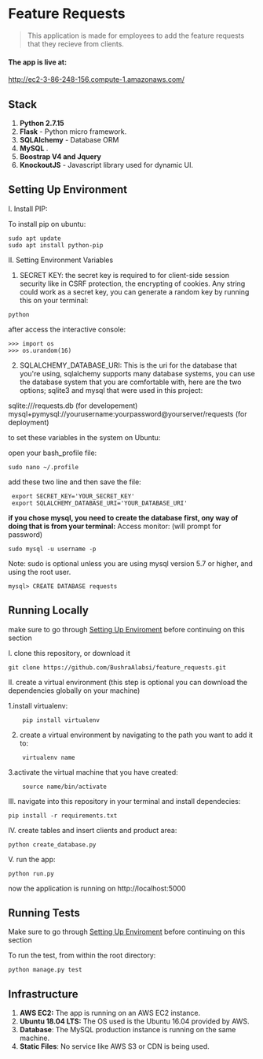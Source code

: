 # Feature Requests

> This application is made for employees to add the feature requests that they recieve from clients.

#### The app is live at:

http://ec2-3-86-248-156.compute-1.amazonaws.com/ 


## Stack
1. **Python 2.7.15** 
2. **Flask** - Python micro framework.
4. **SQLAlchemy** - Database ORM
5. **MySQL** .
6. **Boostrap V4 and Jquery** 
7. **KnockoutJS** - Javascript library used for dynamic UI.

## Setting Up Environment

I. Install PIP:

To install pip on ubuntu:

```
sudo apt update
sudo apt install python-pip
```
II. Setting Environment Variables

1. SECRET KEY: the secret key is required to for client-side session security like in CSRF protection, the encrypting of cookies. Any string could work as a secret key, you can generate a random key by running this on your terminal:
``` 
python 
```
after access the  interactive console:
```
>>> import os
>>> os.urandom(16)
```

2. SQLALCHEMY_DATABASE_URI: This is the uri for the database that you're using, sqlalchemy 	supports many database systems, you can use the database system that you are comfortable with, here are the two options; sqlite3 and mysql that were used in this project:

sqlite:///requests.db  (for developement)
mysql+pymysql://yourusername:yourpassword@yourserver/requests (for deployment)  

to set these variables in the system on Ubuntu:

open your bash_profile file:
```
sudo nano ~/.profile
```

add these two line and then save the file:

```
 export SECRET_KEY='YOUR_SECRET_KEY' 
 export SQLALCHEMY_DATABASE_URI='YOUR_DATABASE_URI'
  ```


**if you chose mysql, you need to create the database first, ony way of doing that is from your terminal:**
Access monitor: (will prompt for password)
``` 
sudo mysql -u username -p 
```
 Note: sudo is optional unless you are using mysql version 5.7 or higher, and using the root user.

``` 
mysql> CREATE DATABASE requests 
```

## Running Locally
make sure to go through [Setting Up Enviroment](#setting-up-environment) before continuing on this section


I. clone this repository, or download it 
```
git clone https://github.com/BushraAlabsi/feature_requests.git
 ```

II. create a virtual environment (this step is optional you can download the dependencies globally on your machine)
	
   1.install virtualenv:
	
```
	pip install virtualenv
```
	
   2. create a virtual environment by navigating to the path you want to add it to:
	
``` 
	virtualenv name 
```
	
   3.activate the virtual machine that you have created:
	
``` 
	source name/bin/activate
```

III. navigate into this repository in your terminal and install dependecies:
``` 
pip install -r requirements.txt
```

IV. create tables and insert clients and product area:
```
python create_database.py
 ```

V. run the app:
```
python run.py
 ```

now the application is running on http://localhost:5000

## Running Tests
Make sure to go through [Setting Up Enviroment](#setting-up-environment) before continuing on this section

To run the test, from within the root directory:

```
python manage.py test 
```

## Infrastructure
1. **AWS EC2:** The app is running on an AWS EC2 instance.
2. **Ubuntu 18.04 LTS:** The OS used is the Ubuntu 16.04 provided by AWS.
3. **Database**: The MySQL production instance is running on the same machine.
4. **Static Files**: No service like AWS S3 or CDN is being used.
